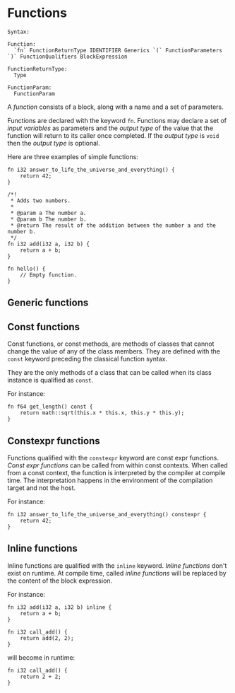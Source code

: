 # Functions

```
Syntax:

Function:
  `fn` FunctionReturnType IDENTIFIER Generics `(` FunctionParameters `)` FunctionQualifiers BlockExpression

FunctionReturnType:
  Type

FunctionParam:
  FunctionParam
```

A *function* consists of a block, along with a name and a set of parameters.

Functions are declared with the keyword `fn`.
Functions may declare a set of *input variables* as parameters and the *output type* of the value that the function will return to its caller once completed.
If the *output type* is `void` then the *output type* is optional.

Here are three examples of simple functions:

```lapis
fn i32 answer_to_life_the_universe_and_everything() {
    return 42;
}

/*!
 * Adds two numbers.
 *
 * @param a The number a.
 * @param b The number b.
 * @return The result of the addition between the number a and the number b.
 */
fn i32 add(i32 a, i32 b) {
    return a + b;
}

fn hello() {
    // Empty function.
}
```

## Generic functions

<!-- TODO -->

## Const functions

Const functions, or const methods, are methods of classes that cannot change the value of any of the class members.
They are defined with the `const` keyword preceding the classical function syntax.

They are the only methods of a class that can be called when its class instance is qualified as `const`.

For instance:

```lapis
fn f64 get_length() const {
    return math::sqrt(this.x * this.x, this.y * this.y);
}
```

## Constexpr functions

Functions qualified with the `constexpr` keyword are const expr functions. *Const expr functions* can be called from within const contexts.
When called from a const context, the function is interpreted by the compiler at compile time. The interpretation happens in the environment of the compilation target and not the host.

For instance:

```lapis
fn i32 answer_to_life_the_universe_and_everything() constexpr {
    return 42;
}
```

## Inline functions

Inline functions are qualified with the `inline` keyword. *Inline functions* don't exist on runtime.
At compile time, called *inline functions* will be replaced by the content of the block expression.

For instance:

```lapis
fn i32 add(i32 a, i32 b) inline {
    return a + b;
}

fn i32 call_add() {
    return add(2, 2);
}
```

will become in runtime:

```lapis
fn i32 call_add() {
    return 2 + 2;
}
```

